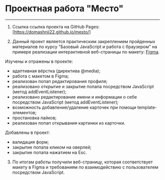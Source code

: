 # Проектная работа "Место"

---

1. Ссылка ссылка проекта на GitHub Pages: [https://domashnii22.github.io/mesto/]

2. Данный проект является практическим закреплением пройденных материалов по курсу "Базовый JavaScript и работа с браузером" на примере реализации интерактивной веб-страницы по макету: [Figma](https://www.figma.com/file/2cn9N9jSkmxD84oJik7xL7/JavaScript.-Sprint-4?node-id=0%3A1).

Изучены и отражены в проекте:

- адаптивная вёрстка (директива @media);
- работа с макетом в Figma;
- реализован попап редактирования профиля;
- реализовано открытие и закрытие попапа посредством JavaScript (метод addEventListener);
- реализовано редактирование имени и информации о себе посредством JavaScript (метод addEventListener);
- возможность добавление/удаление карточек при помощи template-элементов;
- простановка лайков;
- реализован попап открывания картинки из карточки.

Добавлены в проект: 

- валидация форм;
- закрытие попапа кликом на оверлей;
- закрытие попапа нажатием на Esc.


3. По итогам работы получили веб-страницу, которая соответствует макету в Figma и требованиям по взаимодействию с пользователем посредством JavaScript.
